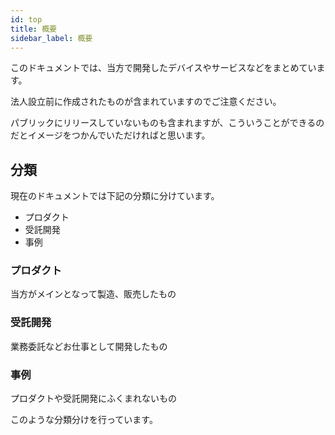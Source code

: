 ```yaml
---
id: top
title: 概要
sidebar_label: 概要
---
```


このドキュメントでは、当方で開発したデバイスやサービスなどをまとめています。

法人設立前に作成されたものが含まれていますのでご注意ください。

パブリックにリリースしていないものも含まれますが、こういうことができるのだとイメージをつかんでいただければと思います。

## 分類

現在のドキュメントでは下記の分類に分けています。

- プロダクト
- 受託開発
- 事例

### プロダクト

当方がメインとなって製造、販売したもの

### 受託開発

業務委託などお仕事として開発したもの

### 事例

プロダクトや受託開発にふくまれないもの

このような分類分けを行っています。
